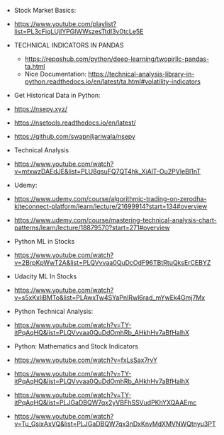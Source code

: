  - Stock Market Basics:
  - https://www.youtube.com/playlist?list=PL3cFiqLUjlYPGlWWszesTtdI3v0tcLe5E

 - TECHNICAL INDICATORS IN PANDAS
   -  https://reposhub.com/python/deep-learning/twopirllc-pandas-ta.html
   - Nice Documentation: https://technical-analysis-library-in-python.readthedocs.io/en/latest/ta.html#volatility-indicators

 - Get Historical Data in Python:
  -  https://nsepy.xyz/
  -  https://nsetools.readthedocs.io/en/latest/
  -  https://github.com/swapniljariwala/nsepy


 - Technical Analysis
  - https://www.youtube.com/watch?v=mtxwzDAEdJE&list=PLU8qsuFQ7QT4hk_XiAlT-Ou2PVIeBI1nT

 - Udemy:
  - https://www.udemy.com/course/algorithmic-trading-on-zerodha-kiteconnect-platform/learn/lecture/21699914?start=134#overview
  - https://www.udemy.com/course/mastering-technical-analysis-chart-patterns/learn/lecture/18879570?start=271#overview

 - Python ML in Stocks
  - https://www.youtube.com/watch?v=2BrpKpWwT2A&list=PLQVvvaa0QuDcOdF96TBtRtuQksErCEBYZ

 - Udacity ML In Stocks
  - https://www.youtube.com/watch?v=s5xKxliBMTo&list=PLAwxTw4SYaPnIRwl6rad_mYwEk4Gmj7Mx

 - Python Technical Analysis:
  - https://www.youtube.com/watch?v=TY-itPqAqHQ&list=PLQVvvaa0QuDdOmhRb_AHkhHv7aBfHalhX

 - Python: Mathematics and Stock Indicators
  - https://www.youtube.com/watch?v=fxLsSax7rvY
  - https://www.youtube.com/watch?v=TY-itPqAqHQ&list=PLQVvvaa0QuDdOmhRb_AHkhHv7aBfHalhX
  - https://www.youtube.com/watch?v=TY-itPqAqHQ&list=PLJGaDBQW7qx2yVBFhSSVudPKhYXQAAEmc
  - https://www.youtube.com/watch?v=Tu_GsixAxVQ&list=PLJGaDBQW7qx3nDxKnvMdXMVNWQtnyu3PT


